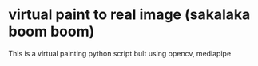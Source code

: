 # virtual paint to real image (sakalaka boom boom)
This is a virtual painting python script bult using opencv, mediapipe

